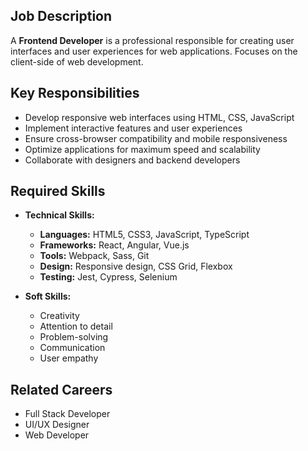 ## Job Description
A **Frontend Developer** is a professional responsible for creating user interfaces and user experiences for web applications. Focuses on the client-side of web development.

## Key Responsibilities
- Develop responsive web interfaces using HTML, CSS, JavaScript
- Implement interactive features and user experiences
- Ensure cross-browser compatibility and mobile responsiveness
- Optimize applications for maximum speed and scalability
- Collaborate with designers and backend developers

## Required Skills
- **Technical Skills:**
  - **Languages:** HTML5, CSS3, JavaScript, TypeScript
  - **Frameworks:** React, Angular, Vue.js
  - **Tools:** Webpack, Sass, Git
  - **Design:** Responsive design, CSS Grid, Flexbox
  - **Testing:** Jest, Cypress, Selenium

- **Soft Skills:**
  - Creativity
  - Attention to detail
  - Problem-solving
  - Communication
  - User empathy

## Related Careers
- Full Stack Developer
- UI/UX Designer
- Web Developer